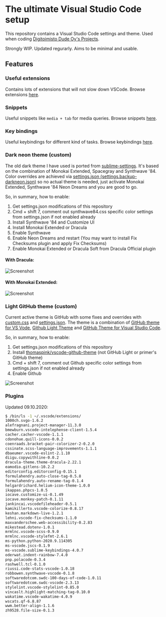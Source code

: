 # The ultimate Visual Studio Code setup

This repository contains a Visual Studio Code settings and theme.
Used when coding [Digitoimisto Dude Oy's Projects](https://github.com/digitoimistodude).

Strongly WIP.
Updated regurarly.
Aims to be minimal and usable.

## Features

### Useful extensions

Contains lots of extensions that will not slow down VSCode. Browse extensions [here](https://github.com/ronilaukkarinen/vscode-settings/tree/master/.vscode/extensions).

### Snippets

Useful snippets like `media + tab` for media queries. Browse snippets [here](https://github.com/ronilaukkarinen/vscode-settings/tree/master/snippets).

### Key bindings

Useful keybindings for different kind of tasks. Browse keybindings [here](https://github.com/ronilaukkarinen/vscode-settings/blob/master/keybindings.json).

### Dark neon theme (custom)

The old dark theme I have used is ported from [sublime-settings](https://github.com/digitoimistodude/sublime-settings). It's based on the combination of Monokai Extended, Spacegray and Synthwave '84. Color overrides are achieved via [settings.json (settings.backup-darkneon.json)](https://github.com/ronilaukkarinen/vscode-settings/blob/master/settings.backup-darkneon.json) so no actual theme is needed, just activate Monokai Extended, Synthwave '84 Neon Dreams and you are good to go.

So, in summary, how to enable:

1. Get settings.json modifications of this repository
2. Cmd + shift 7, comment out synthwave84.css specific color settings from settings.json if not enabled already
3. Install Synthwave '84 and Customize UI
4. Install Monokai Extended or Dracula
5. Enable Synthwave
6. Enable Neon Dreams and restart (You may want to install Fix Checksums plugin and apply Fix Checksums)
7. Enable Monokai Extended or Dracula Soft from Dracula Official plugin

#### With Dracula:
![Screenshot](https://i.imgur.com/yim4rNQ.png "Screenshot")

#### With Monokai Extended:
![Screenshot](https://i.imgur.com/8m8ESKo.png "Screenshot")

### Light GitHub theme (custom)

Current active theme is GitHub with some fixes and overrides with [custom.css](https://github.com/ronilaukkarinen/vscode-settings/blob/master/custom.css) and [settings.json](https://github.com/ronilaukkarinen/vscode-settings/blob/master/settings.json). The theme is a combination of [GitHub theme for VS Vode](https://github.com/primer/github-vscode-theme), [Github Light Theme](https://github.com/chuling/vscode-theme-github-light) and [GitHub Theme for Visual Studio Code](https://github.com/thomaspink/vscode-github-theme).

So, in summary, how to enable:

1. Get settings.json modifications of this repository
2. Install [thomaspink/vscode-github-theme](https://github.com/thomaspink/vscode-github-theme) (not GitHub Light or primer's GitHub theme)
3. Cmd + shift 7, comment out Github specific color settings from settings.json if not enabled already
4. Enable Github

![Screenshot](https://i.imgur.com/X7NYkhm.png "Screenshot")

### Plugins

Updated 09.10.2020:

``` bash
$ /bin/ls -1 ~/.vscode/extensions/
1000ch.svgo-1.6.2
alefragnani.project-manager-11.3.0
bmewburn.vscode-intelephense-client-1.5.4
cacher.cacher-vscode-1.1.1
cdonohue.quill-icons-0.0.2
coenraads.bracket-pair-colorizer-2-0.2.0
cssinate.scss-language-improvements-1.1.1
dbaeumer.vscode-eslint-2.1.10
diigu.copywithline-0.0.2
dracula-theme.theme-dracula-2.22.1
eamodio.gitlens-10.2.2
editorconfig.editorconfig-0.15.1
formulahendry.auto-close-tag-0.5.8
formulahendry.auto-rename-tag-0.1.4
helgardrichard.helium-icon-theme-1.0.0
ikappas.phpcs-1.0.5
iocave.customize-ui-0.1.49
iocave.monkey-patch-0.1.11
jankincai.vscodefileheader-0.5.1
kamikillerto.vscode-colorize-0.8.17
keshan.markdown-live-1.2.1
lehni.vscode-fix-checksums-1.1.0
maxvanderschee.web-accessibility-0.2.83
mikestead.dotenv-1.0.1
mrmlnc.vscode-scss-0.9.0
mrmlnc.vscode-stylefmt-2.6.1
ms-python.python-2020.9.114305
ms-vscode.jscs-0.1.9
ms-vscode.sublime-keybindings-4.0.7
oderwat.indent-rainbow-7.4.0
pnp.polacode-0.3.4
rashwell.tcl-0.1.0
riussi.code-stats-vscode-1.0.18
robbowen.synthwave-vscode-0.1.8
softwaredotcom.swdc-100-days-of-code-1.0.11
softwaredotcom.swdc-vscode-2.3.13
stylelint.vscode-stylelint-0.85.0
vincaslt.highlight-matching-tag-0.10.0
wakatime.vscode-wakatime-4.0.9
wscats.qf-6.8.87
wwm.better-align-1.1.6
zh9528.file-size-0.1.3
```